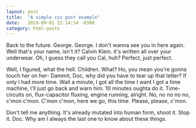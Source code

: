 ```yaml
---
layout: post
title:  "A simple css post example"
date:   2019-09-01 22:14:14 -0300
category: html-posts
---
```

Back to the future. George. George. I don't wanna see you in here again. Well that's your name, isn't it? Calvin Klein. it's written all over your underwear. Oh, I guess they call you Cal, huh? Perfect, just perfect.

Well, I figured, what the hell. Children. What? Ho, you mean you're gonna touch her on her- Dammit, Doc, why did you have to tear up that letter? If only I had more time. Wait a minute, I got all the time I want I got a time machine, I'll just go back and warn him. 10 minutes oughta do it. Time-circuits on, flux-capacitor fluxing, engine running, alright. No, no no no no, c'mon c'mon. C'mon c'mon, here we go, this time. Please, please, c'mon.

Don't tell me anything. It's already mutated into human form, shoot it. Stop it. Doc. Why am I always the last one to know about these things.
